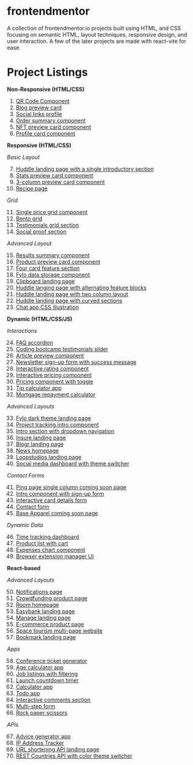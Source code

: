 # frontendmentor
A collection of frontendmentor.io projects built using HTML, and CSS focusing on semantic HTML, layout techniques, responsive design, and user interaction.
A few of the later projects are made with react-vite for ease. 

# Project Listings

**Non-Responsive (HTML/CSS)**

 1. [QR Code Component](https://www.frontendmentor.io/challenges/qr-code-component-iux_sIO_H) 
 2. [Blog preview card](https://www.frontendmentor.io/challenges/blog-preview-card-ckPaj01IcS) 
 3. [Social links profile](https://www.frontendmentor.io/challenges/social-links-profile-UG32l9m6dQ) 
 4. [Order summary component](https://www.frontendmentor.io/challenges/order-summary-component-QlPmajDUj) 
 5. [NFT preview card component](https://www.frontendmentor.io/challenges/nft-preview-card-component-SbdUL_w0U) 
 6. [Profile card component](https://www.frontendmentor.io/challenges/profile-card-component-cfArpWshJ) 


**Responsive (HTML/CSS)**

*Basic Layout*

 7. [Huddle landing page with a single introductory section](https://www.frontendmentor.io/challenges/huddle-landing-page-with-a-single-introductory-section-B_2Wvxgi0) 
 8. [Stats preview card component](https://www.frontendmentor.io/challenges/stats-preview-card-component-8JqbgoU62) 
 9. [3-column preview card component](https://www.frontendmentor.io/challenges/3column-preview-card-component-pH92eAR2-) 
 10. [Recipe page](https://www.frontendmentor.io/challenges/recipe-page-KiTsR8QQKm) 

*Grid*

 11. [Single price grid component](https://www.frontendmentor.io/challenges/single-price-grid-component-5ce41129d0ff452fec5abbbc) 
 12. [Bento grid](https://www.frontendmentor.io/challenges/bento-grid-RMydElrlOj)
 13. [Testimonials grid section](https://www.frontendmentor.io/challenges/testimonials-grid-section-Nnw6J7Un7)
 14. [Social proof section](https://www.frontendmentor.io/challenges/social-proof-section-6e0qTv_bA)

*Advanced Layout*

 15. [Results summary component](https://www.frontendmentor.io/challenges/results-summary-component-CE_K6s0maV) 
 16. [Product preview card component](https://www.frontendmentor.io/challenges/product-preview-card-component-GO7UmttRfa) 
 17. [Four card feature section](https://www.frontendmentor.io/challenges/four-card-feature-section-weK1eFYK)
 18. [Fylo data storage component](https://www.frontendmentor.io/challenges/fylo-data-storage-component-1dZPRbV5n) 
 19. [Clipboard landing page](https://www.frontendmentor.io/challenges/clipboard-landing-page-5cc9bccd6c4c91111378ecb9) 
 20. [Huddle langing page with alternating feature blocks](https://www.frontendmentor.io/challenges/huddle-landing-page-with-alternating-feature-blocks-5ca5f5981e82137ec91a5100)
 21. [Huddle landing page with two column layout](https://www.frontendmentor.io/challenges/fylo-landing-page-with-two-column-layout-5ca5ef041e82137ec91a50f5)
 22. [Huddle landing page with curved sections](https://www.frontendmentor.io/challenges/huddle-landing-page-with-curved-sections-5ca5ecd01e82137ec91a50f2)
 23. [Chat app CSS illustration](https://www.frontendmentor.io/challenges/chat-app-css-illustration-O5auMkFqY)


**Dynamic (HTML/CSS/JS)**

*Interactions* 

 24. [FAQ accordion](https://www.frontendmentor.io/challenges/faq-accordion-wyfFdeBwBz) 
 25. [Coding bootcamp testimonials slider](https://www.frontendmentor.io/challenges/coding-bootcamp-testimonials-slider-4FNyLA8JL)
 26. [Article preview component](https://www.frontendmentor.io/challenges/article-preview-component-dYBN_pYFT)
 27. [Newsletter sign-up form with success message](https://www.frontendmentor.io/challenges/newsletter-signup-form-with-success-message-3FC1AZbNrv)
 28. [Interactive rating component](https://www.frontendmentor.io/challenges/interactive-rating-component-koxpeBUmI)
 29. [Interactive pricing component](https://www.frontendmentor.io/challenges/interactive-pricing-component-t0m8PIyY8)
 30. [Pricing component with toggle](https://www.frontendmentor.io/challenges/pricing-component-with-toggle-8vPwRMIC)
 31. [Tip calculator app](https://www.frontendmentor.io/challenges/tip-calculator-app-ugJNGbJUX)
 32. [Mortgage repayment calculator](https://www.frontendmentor.io/challenges/mortgage-repayment-calculator-Galx1LXK73)

*Advanced Layouts*

 33. [Fylo dark theme landing page](https://www.frontendmentor.io/challenges/fylo-dark-theme-landing-page-5ca5f2d21e82137ec91a50fd)
 34. [Project tracking intro component](https://www.frontendmentor.io/challenges/project-tracking-intro-component-5d289097500fcb331a67d80e)
 35. [Intro section with dropdown navigation](https://www.frontendmentor.io/challenges/intro-section-with-dropdown-navigation-ryaPetHE5)
 36. [Insure landing page](https://www.frontendmentor.io/challenges/insure-landing-page-uTU68JV8)
 37. [Blogr landing page](https://www.frontendmentor.io/challenges/blogr-landing-page-EX2RLAApP)
 38. [News homepage](https://www.frontendmentor.io/challenges/news-homepage-H6SWTa1MFl)
 39. [Loopstudios landing page](https://www.frontendmentor.io/challenges/loopstudios-landing-page-N88J5Onjw)
 40. [Social media dashboard with theme switcher](https://www.frontendmentor.io/challenges/social-media-dashboard-with-theme-switcher-6oY8ozp_H)

*Contact Forms*

 41. [Ping page single column coming soon page](https://www.frontendmentor.io/challenges/ping-single-column-coming-soon-page-5cadd051fec04111f7b848da)
 42. [Intro component with sign-up form](https://www.frontendmentor.io/challenges/intro-component-with-signup-form-5cf91bd49edda32581d28fd1)
 43. [Interactive card details form](https://www.frontendmentor.io/challenges/interactive-card-details-form-XpS8cKZDWw)
 44. [Contact form](https://www.frontendmentor.io/challenges/contact-form--G-hYlqKJj)
 45. [Base Apparel coming soon page](https://www.frontendmentor.io/challenges/base-apparel-coming-soon-page-5d46b47f8db8a7063f9331a0)

*Dynamic Data*

 46. [Time tracking dashboard](https://www.frontendmentor.io/challenges/time-tracking-dashboard-UIQ7167Jw)
 47. [Product list with cart](https://www.frontendmentor.io/challenges/product-list-with-cart-5MmqLVAp_d)
 48. [Expenses chart component](https://www.frontendmentor.io/challenges/expenses-chart-component-e7yJBUdjwt)
 49. [Browser extension manager UI](https://www.frontendmentor.io/challenges/browser-extension-manager-ui-yNZnOfsMAp)


 **React-based**
 
 *Advanced Layouts*

 50. [Notifications page](https://www.frontendmentor.io/challenges/notifications-page-DqK5QAmKbC)
 51. [Crowdfunding product page](https://www.frontendmentor.io/challenges/crowdfunding-product-page-7uvcZe7ZR)
 52. [Room homepage](https://www.frontendmentor.io/challenges/room-homepage-BtdBY_ENq)
 53. [Easybank landing page](https://www.frontendmentor.io/challenges/easybank-landing-page-WaUhkoDN)
 54. [Manage landing page](https://www.frontendmentor.io/challenges/manage-landing-page-SLXqC6P5)
 55. [E-commerce product page](https://www.frontendmentor.io/challenges/ecommerce-product-page-UPsZ9MJp6)
 56. [Space tourism multi-page website](https://www.frontendmentor.io/challenges/space-tourism-multipage-website-gRWj1URZ3)
 57. [Bookmark landing page](https://www.frontendmentor.io/challenges/bookmark-landing-page-5d0b588a9edda32581d29158)

 *Apps*

 58. [Conference ticket generator](https://www.frontendmentor.io/challenges/conference-ticket-generator-oq5gFIU12w)
 59. [Age calculator app](https://www.frontendmentor.io/challenges/age-calculator-app-dF9DFFpj-Q)
 60. [Job listings with filtering](https://www.frontendmentor.io/challenges/job-listings-with-filtering-ivstIPCt)
 61. [Launch countdown timer](https://www.frontendmentor.io/challenges/launch-countdown-timer-N0XkGfyz-)
 62. [Calculator app](https://www.frontendmentor.io/challenges/calculator-app-9lteq5N29)
 63. [Todo app](https://www.frontendmentor.io/challenges/todo-app-Su1_KokOW)
 64. [Interactive comments section](https://www.frontendmentor.io/challenges/interactive-comments-section-iG1RugEG9)
 65. [Multi-step form](https://www.frontendmentor.io/challenges/multistep-form-YVAnSdqQBJ)
 66. [Rock paper scissors](https://www.frontendmentor.io/challenges/rock-paper-scissors-game-pTgwgvgH)

 *APIs*

 67. [Advice generator app](https://www.frontendmentor.io/challenges/advice-generator-app-QdUG-13db)
 68. [IP Address Tracker](https://www.frontendmentor.io/challenges/ip-address-tracker-I8-0yYAH0)
 69. [URL shortening API landing page](https://www.frontendmentor.io/challenges/url-shortening-api-landing-page-2ce3ob-G)
 70. [REST Countries API with color theme switcher](https://www.frontendmentor.io/challenges/rest-countries-api-with-color-theme-switcher-5cacc469fec04111f7b848ca)




